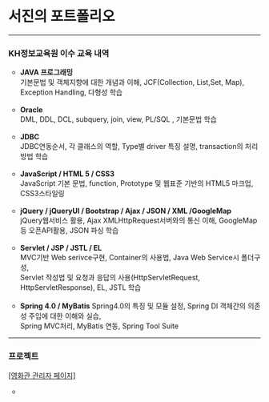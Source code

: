 <h1><strong>서진</strong>의 포트폴리오</h1>
<hr>
<h3>KH정보교육원 이수 교육 내역</h3>
<ul>
  <li style="list-style-type:circle"><strong>JAVA 프로그래밍</strong><br>
기본문법 및 객체지향에 대한 개념과 이해, JCF(Collection, List,Set, Map), Exception Handling, 다형성 학습</li><br>
  <li style="list-style-type:circle"><strong>Oracle</strong><br>
DML, DDL, DCL, subquery, join, view, PL/SQL , 기본문법 학습</li><br>
  <li style="list-style-type:circle"><strong>JDBC</strong><br>
JDBC연동순서, 각 클래스의 역할, Type별 driver 특징 설명, transaction의 처리방법 학습</li><br>
  <li style="list-style-type:circle"><strong>JavaScript / HTML 5 / CSS3</strong><br>
 JavaScript 기본 문법, function, Prototype 및 웹표준 기반의 HTML5 마크업, CSS3스타일링</li><br>
  <li style="list-style-type:circle"><strong>jQuery / jQueryUI / Bootstrap / Ajax / JSON / XML /GoogleMap</strong><br>
 jQuery웹서비스 활용, Ajax XMLHttpRequest서버와의 통신 이해, GoogleMap등 오픈API활용, JSON 파싱 학습</li><br>
  <li style="list-style-type:circle"><strong>Servlet / JSP / JSTL / EL</strong><br>
MVC기반 Web serivce구현, Container의 사용법, Java Web Service시 폴더구성,<br>
Servlet 작성법 및 요청과 응답의 사용(HttpServletRequest, HttpServletResponse), EL, JSTL 학습</li><br>
  <li style="list-style-type:circle"><strong>Spring 4.0 / MyBatis</strong>
Spring4.0의 특징 및 모듈 설정, Spring DI 객체간의 의존성 주입에 대한 이해와 실습,<br>
Spring MVC처리, MyBatis 연동, Spring Tool Suite</li>
</ul>
<hr>
<h3>프로젝트</h3>
<a href="https://github.com/jonathan880523/adminMovieEro">[영화관 관리자 페이지]</a>
<ul><li style="list-style-type:circle"></ul>
